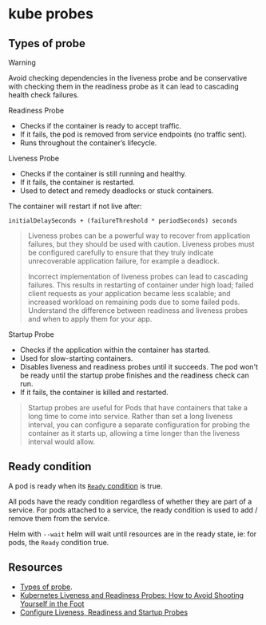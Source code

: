 # kube probes

## Types of probe

> [!WARNING]
> Avoid checking dependencies in the liveness probe and be conservative with checking them in the readiness probe as it can lead to cascading health check failures.

Readiness Probe

- Checks if the container is ready to accept traffic.
- If it fails, the pod is removed from service endpoints (no traffic sent).
- Runs throughout the container’s lifecycle.

Liveness Probe

- Checks if the container is still running and healthy.
- If it fails, the container is restarted.
- Used to detect and remedy deadlocks or stuck containers.

The container will restart if not live after:

```
initialDelaySeconds + (failureThreshold * periodSeconds) seconds
```

> Liveness probes can be a powerful way to recover from application failures, but they should be used with caution. Liveness probes must be configured carefully to ensure that they truly indicate unrecoverable application failure, for example a deadlock.
>
> Incorrect implementation of liveness probes can lead to cascading failures. This results in restarting of container under high load; failed client requests as your application became less scalable; and increased workload on remaining pods due to some failed pods. Understand the difference between readiness and liveness probes and when to apply them for your app.

Startup Probe

- Checks if the application within the container has started.
- Used for slow-starting containers.
- Disables liveness and readiness probes until it succeeds. The pod won't be ready until the startup probe finishes and the readiness check can run.
- If it fails, the container is killed and restarted.

> Startup probes are useful for Pods that have containers that take a long time to come into service. Rather than set a long liveness interval, you can configure a separate configuration for probing the container as it starts up, allowing a time longer than the liveness interval would allow.

## Ready condition

A pod is ready when its [`Ready` condition](https://kubernetes.io/docs/concepts/workloads/pods/pod-lifecycle/#pod-conditions) is true.

All pods have the ready condition regardless of whether they are part of a service. For pods attached to a service, the ready condition is used to add / remove them from the service.

Helm with `--wait` helm will wait until resources are in the ready state, ie: for pods, the `Ready` condition true.

## Resources

- [Types of probe](https://kubernetes.io/docs/concepts/workloads/pods/pod-lifecycle/#types-of-probe).
- [Kubernetes Liveness and Readiness Probes: How to Avoid Shooting Yourself in the Foot](https://blog.colinbreck.com/kubernetes-liveness-and-readiness-probes-how-to-avoid-shooting-yourself-in-the-foot/)
- [Configure Liveness, Readiness and Startup Probes](https://kubernetes.io/docs/tasks/configure-pod-container/configure-liveness-readiness-startup-probes/#define-startup-probes)
